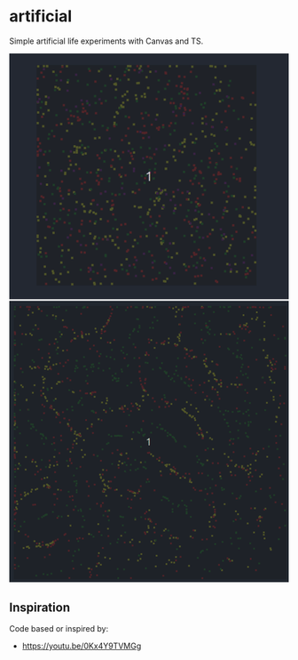 # artificial

Simple artificial life experiments with Canvas and TS.

![sample](./sample.gif)
![sample 2](./sample-2.gif)

## Inspiration

Code based or inspired by:

* https://youtu.be/0Kx4Y9TVMGg
